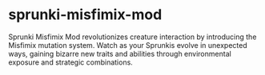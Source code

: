 # sprunki-misfimix-mod
Sprunki Misfimix Mod revolutionizes creature interaction by introducing the Misfimix mutation system. Watch as your Sprunkis evolve in unexpected ways, gaining bizarre new traits and abilities through environmental exposure and strategic combinations.
